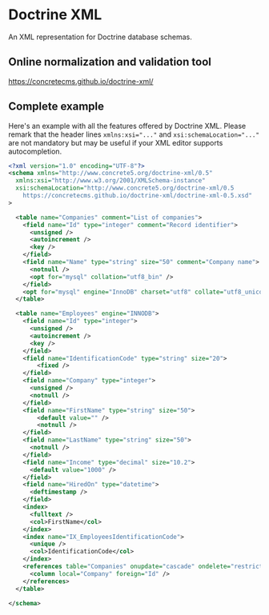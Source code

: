 # Doctrine XML

An XML representation for Doctrine database schemas.

## Online normalization and validation tool

https://concretecms.github.io/doctrine-xml/


## Complete example

Here's an example with all the features offered by Doctrine XML.
Please remark that the header lines `xmlns:xsi="..."` and `xsi:schemaLocation="..."` are not mandatory but may be useful if your XML editor supports autocompletion.

```xml
<?xml version="1.0" encoding="UTF-8"?>
<schema xmlns="http://www.concrete5.org/doctrine-xml/0.5"
  xmlns:xsi="http://www.w3.org/2001/XMLSchema-instance"
  xsi:schemaLocation="http://www.concrete5.org/doctrine-xml/0.5
    https://concretecms.github.io/doctrine-xml/doctrine-xml-0.5.xsd"
>

  <table name="Companies" comment="List of companies">
    <field name="Id" type="integer" comment="Record identifier">
      <unsigned />
      <autoincrement />
      <key />
    </field>
    <field name="Name" type="string" size="50" comment="Company name">
      <notnull />
      <opt for="mysql" collation="utf8_bin" />
    </field>
    <opt for="mysql" engine="InnoDB" charset="utf8" collate="utf8_unicode_ci" row_format="compact" />
  </table>

  <table name="Employees" engine="INNODB">
    <field name="Id" type="integer">
      <unsigned />
      <autoincrement />
      <key />
    </field>
    <field name="IdentificationCode" type="string" size="20">
    	<fixed />
    </field>
    <field name="Company" type="integer">
      <unsigned />
      <notnull />
    </field>
    <field name="FirstName" type="string" size="50">
    	<default value="" />
    	<notnull />
    </field>
    <field name="LastName" type="string" size="50">
      <notnull />
    </field>
    <field name="Income" type="decimal" size="10.2">
      <default value="1000" />
    </field>
    <field name="HiredOn" type="datetime">
      <deftimestamp />
    </field>
    <index>
      <fulltext />
      <col>FirstName</col>
    </index>
    <index name="IX_EmployeesIdentificationCode">
      <unique />
      <col>IdentificationCode</col>
    </index>
    <references table="Companies" onupdate="cascade" ondelete="restrict">
      <column local="Company" foreign="Id" />
    </references>
  </table>

</schema>
```